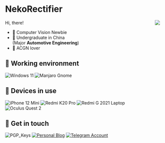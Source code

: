 # NekoRectifier

<img align="right" src="https://github-readme-stats.vercel.app/api?username=NekoRectifier" />

Hi, there!

- 📱 Computer Vision Newbie
- 🏫 Undergraduate in China  
  (Major **Automotive Engineering**)
- 💖 ACGN lover

## 💾 Working environment

![Windows 11](https://img.shields.io/badge/Windows%2011%20Pro%20Workstation-00adef?style=flat-square&logo=windows&logoColor=ffffff)
![Manjaro Gnome](https://img.shields.io/badge/Manjaro%20Gnome-35BF5C?style=flat-square&logo=manjaro&logoColor=white)

## 📱 Devices in use

![iPhone 12 Mini](https://img.shields.io/badge/iPhone%2012%20Mini-121212?style=flat-square&logo=apple&logoColor=ffffff)
![Redmi K20 Pro](https://img.shields.io/badge/Redmi%20K20%20Pro-fd4900?style=flat-square&logo=xiaomi&logoColor=ffffff)
![Redmi G 2021 Laptop](https://img.shields.io/badge/Redmi%20G%202021-fd4900?style=flat-square&logo=xiaomi&logoColor=ffffff)
![Oculus Quest 2](https://img.shields.io/badge/Oculus%20Quest%202-1c1e00?style=flat-square&logo=oculus&logoColor=ffffff)

## 💬 Get in touch

![PGP_Keys](https://img.shields.io/badge/PGP-7C346F5F0D558F3F-blue?style=flat-square)
[![Personal Blog](https://img.shields.io/badge/-https://nekorect.eu.org/-4d4d4d?style=flat-square&logo=Hexo&logoColor=fff)](https://nekorect.eu.org)
[![Telegram Account](https://img.shields.io/badge/-NekoRectifier-3db6f1?style=flat-square&logo=Telegram&logoColor=2ca5e0)](https://t.me/NekoRectifier)




